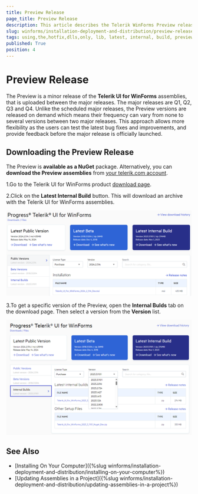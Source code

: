 ```yaml
---
title: Preview Release
page_title: Preview Release
description: This article describes the Telerik WinForms Preview release and how to download it to get the latest bug fixes. 
slug: winforms/installation-deployment-and-distribution/preview-releases
tags: using,the,hotfix,dlls,only, lib, latest, internal, build, preview
published: True
position: 4
---
```


# Preview Release

The Preview is a minor release of the **Telerik UI for WinForms** assemblies, that is uploaded between the major releases. The major releases are Q1, Q2, Q3 and Q4. Unlike the scheduled major releases, the Preview versions are released on demand which means their frequency can vary from none to several versions between two major releases. This approach allows more flexibility as the users can test the latest bug fixes and improvements, and provide feedback before the major release is officially launched.

## Downloading the Preview Release

The Preview is __available as a NuGet__ package. Alternatively, you can __download the Preview assemblies__ from [your telerik.com account](https://www.telerik.com/account/).

1.Go to the Telerik UI for WinForms product [download page](https://www.telerik.com/account/downloads/product-download?product=RCWF).

2.Click on the __Latest Internal Build__ button. This will download an archive with the Telerik UI for WinForms assemblies.

![Telerik UI for WinForms Latest Internal Build Button](images/preview-releases001.png)

3.To get a specific version of the Preview, open the __Internal Bulds__ tab on the download page. Then select a version from the **Version** list.

![Telerik UI for WinForms Latest Internal Build Button](images/preview-releases002.png)

## See Also

* [Installing On Your Computer]({%slug winforms/installation-deployment-and-distribution/installing-on-your-computer%}) 
* [Updating Assemblies in a Project]({%slug winforms/installation-deployment-and-distribution/updating-assemblies-in-a-project%})

